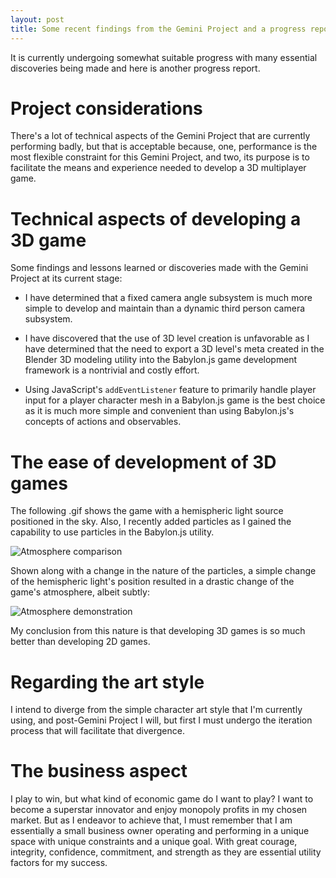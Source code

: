 ```yaml
---
layout: post
title: Some recent findings from the Gemini Project and a progress report
---
```


It is currently undergoing somewhat suitable progress with many essential discoveries being made and here is another progress report.

# Project considerations

There's a lot of technical aspects of the Gemini Project that are currently performing badly, but that is acceptable because, one, performance is the most flexible constraint for this Gemini Project, and two, its purpose is to facilitate the means and experience needed to develop a 3D multiplayer game.

# Technical aspects of developing a 3D game

Some findings and lessons learned or discoveries made with the Gemini Project at its current stage:

* I have determined that a fixed camera angle subsystem is much more simple to develop and maintain than a dynamic third person camera subsystem.

* I have discovered that the use of 3D level creation is unfavorable as I have determined that the need to export a 3D level's meta created in the Blender 3D modeling utility into the Babylon.js game development framework is a nontrivial and costly effort.

* Using JavaScript's `addEventListener` feature to primarily handle player input for a player character mesh in a Babylon.js game is the best choice as it is much more simple and convenient than using Babylon.js's concepts of actions and observables.

# The ease of development of 3D games

The following .gif shows the game with a hemispheric light source positioned in the sky. Also, I recently added particles as I gained the capability to use particles in the Babylon.js utility.

![Atmosphere comparison](/assets/images/particles_and_outline_2.gif "Overhead light")

Shown along with a change in the nature of the particles, a simple change of the hemispheric light's position resulted in a drastic change of the game's atmosphere, albeit subtly:

![Atmosphere demonstration](/assets/images/new_light_position.gif "Budding atmosphere")

My conclusion from this nature is that developing 3D games is so much better than developing 2D games.

# Regarding the art style

I intend to diverge from the simple character art style that I'm currently using, and post-Gemini Project I will, but first I must undergo the iteration process that will facilitate that divergence.

# The business aspect

I play to win, but what kind of economic game do I want to play? I want to become a superstar innovator and enjoy monopoly profits in my chosen market. But as I endeavor to achieve that, I must remember that I am essentially a small business owner operating and performing in a unique space with unique constraints and a unique goal. With great courage, integrity, confidence, commitment, and strength as they are essential utility factors for my success.